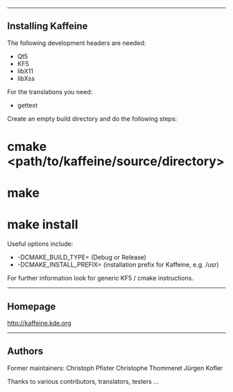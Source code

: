 -------------------
Installing Kaffeine
-------------------

The following development headers are needed:
* Qt5
* KF5
* libX11
* libXss

For the translations you need:
* gettext

Create an empty build directory and do the following steps:
# cmake <path/to/kaffeine/source/directory> <options>
# make
# make install

Useful options include:
* -DCMAKE_BUILD_TYPE=<type> (Debug or Release)
* -DCMAKE_INSTALL_PREFIX=<path> (installation prefix for Kaffeine, e.g. /usr)

For further information look for generic KF5 / cmake instructions.

--------
Homepage
--------

http://kaffeine.kde.org

-------
Authors
-------

Former maintainers:
  Christoph Pfister
  Christophe Thommeret
  Jürgen Kofler

Thanks to various contributors, translators, testers ...
